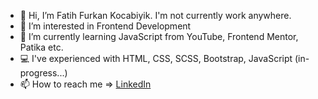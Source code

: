 - 👋 Hi, I’m Fatih Furkan Kocabiyik. I'm not currently work anywhere.
- 👀 I’m interested in Frontend Development
- 🌱 I’m currently learning JavaScript from YouTube, Frontend Mentor, Patika etc. 
- 💻 I've experienced with HTML, CSS, SCSS, Bootstrap, JavaScript (in-progress...)
- 📫 How to reach me => [LinkedIn](https://www.linkedin.com/in/ffurkan/)

<!---
ffurkan10/ffurkan10 is a ✨ special ✨ repository because its `README.md` (this file) appears on your GitHub profile.
You can click the Preview link to take a look at your changes.
--->
